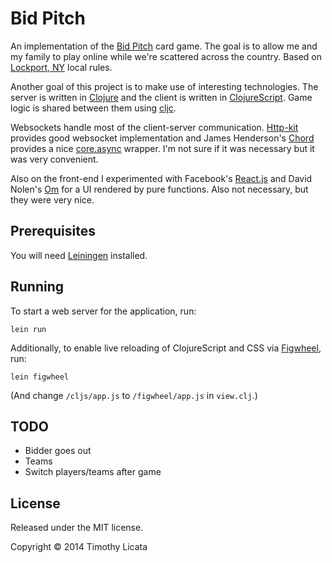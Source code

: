 # Bid Pitch

An implementation of the [Bid Pitch][pitch] card game. The goal is to
allow me and my family to play online while we're scattered across the
country.  Based on [Lockport, NY][lockport] local rules.

Another goal of this project is to make use of interesting
technologies. The server is written in [Clojure][clj] and the client
is written in [ClojureScript][cljs]. Game logic is shared between them
using [cljc][cljc].

Websockets handle most of the client-server communication.
[Http-kit][httpkit] provides good websocket implementation and James
Henderson's [Chord][chord] provides a nice [core.async][async]
wrapper. I'm not sure if it was necessary but it was very convenient.

Also on the front-end I experimented with Facebook's [React.js][react]
and David Nolen's [Om][om] for a UI rendered by pure functions. Also
not necessary, but they were very nice.

[pitch]: http://en.wikipedia.org/wiki/Pitch_(card_game)
[lockport]: http://en.wikipedia.org/wiki/Lockport_(city),_New_York
[clj]: http://clojure.org/
[cljs]: https://github.com/clojure/clojurescript
[cljc]: https://github.com/clojure/clojurescript/wiki/Using-cljc
[httpkit]: http://http-kit.org/
[chord]: https://github.com/james-henderson/chord
[async]: https://github.com/clojure/core.async
[react]: http://facebook.github.io/react/
[om]: https://github.com/swannodette/om

## Prerequisites

You will need [Leiningen][leiningen] installed.

[leiningen]: https://github.com/technomancy/leiningen

## Running

To start a web server for the application, run:

    lein run

Additionally, to enable live reloading of ClojureScript and CSS
via [Figwheel][figwheel], run:

    lein figwheel

(And change  `/cljs/app.js` to `/figwheel/app.js` in `view.clj`.)

[figwheel]: https://github.com/bhauman/lein-figwheel

## TODO

- Bidder goes out
- Teams
- Switch players/teams after game

## License

Released under the MIT license.

Copyright © 2014 Timothy Licata
